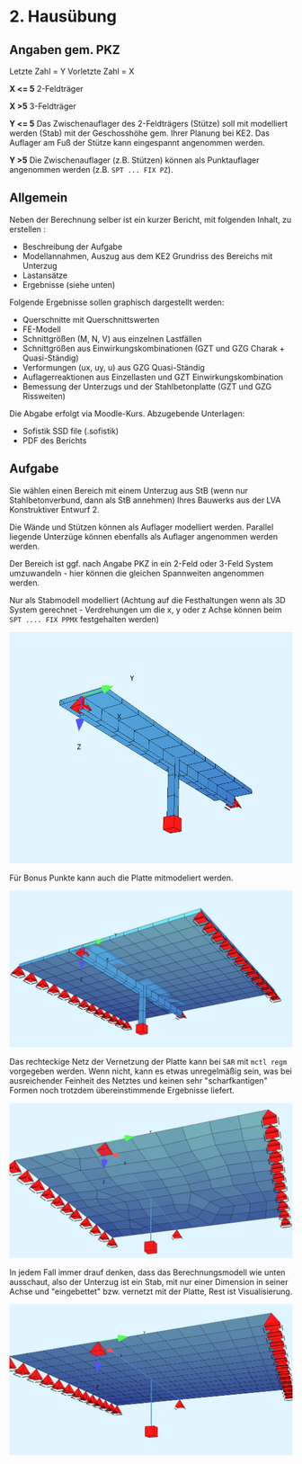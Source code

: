 # 2. Hausübung
## Angaben gem. PKZ

Letzte Zahl = Y
Vorletzte Zahl = X

**X <= 5**
2-Feldträger

**X >5**
3-Feldträger

**Y <= 5**
Das Zwischenauflager des 2-Feldträgers (Stütze) soll mit modelliert werden (Stab) mit der Geschosshöhe gem. Ihrer Planung bei KE2. Das Auflager am Fuß der Stütze kann eingespannt angenommen werden.

**Y >5**
Die Zwischenauflager (z.B. Stützen) können als Punktauflager angenommen werden (z.B. `SPT ... FIX PZ`).

## Allgemein

Neben der Berechnung selber ist ein kurzer Bericht, mit folgenden Inhalt, zu erstellen :
- Beschreibung der Aufgabe
- Modellannahmen, Auszug aus dem KE2 Grundriss des Bereichs mit Unterzug
- Lastansätze
- Ergebnisse (siehe unten)

Folgende Ergebnisse sollen graphisch dargestellt werden:
- Querschnitte mit Querschnittswerten
- FE-Modell
- Schnittgrößen (M, N, V) aus einzelnen Lastfällen
- Schnittgrößen aus Einwirkungskombinationen (GZT und GZG Charak + Quasi-Ständig)
- Verformungen (ux, uy, u) aus GZG Quasi-Ständig
- Auflagerreaktionen aus Einzellasten und GZT Einwirkungskombination
- Bemessung der Unterzugs und der Stahlbetonplatte (GZT und GZG Rissweiten)

Die Abgabe erfolgt via Moodle-Kurs.
Abzugebende Unterlagen:
- Sofistik SSD file (.sofistik)
- PDF des Berichts

## Aufgabe

Sie wählen einen Bereich mit einem Unterzug aus StB (wenn nur Stahlbetonverbund, dann als StB annehmen) Ihres Bauwerks aus der LVA Konstruktiver Entwurf 2.

Die Wände und Stützen können als Auflager modelliert werden. Parallel liegende Unterzüge können ebenfalls als Auflager angenommen werden werden.

Der Bereich ist ggf. nach Angabe PKZ in ein 2-Feld oder 3-Feld System umzuwandeln - hier können die gleichen Spannweiten angenommen werden.

Nur als Stabmodell modelliert (Achtung auf die Festhaltungen wenn als 3D System gerechnet - Verdrehungen um die x, y oder z Achse können beim `SPT .... FIX PPMX` festgehalten werden)

![022_Bild_2.png|400](/docs/assets/images/022_Bild_2.png)

Für Bonus Punkte kann auch die Platte mitmodeliert werden.

![022_Bild_1.png|400](/docs/assets/images/022_Bild_1.png)

Das rechteckige Netz der Vernetzung der Platte kann bei `SAR` mit `mctl regm` vorgegeben werden. Wenn nicht, kann es etwas unregelmäßig sein, was bei ausreichender Feinheit des Netztes und keinen sehr "scharfkantigen" Formen noch trotzdem übereinstimmende Ergebnisse liefert.

![022_Bild_4.png|400](/docs/assets/images/022_Bild_4.png)

In jedem Fall immer drauf denken, dass das Berechnungsmodell wie unten ausschaut, also der Unterzug ist ein Stab, mit nur einer Dimension in seiner Achse und "eingebettet" bzw. vernetzt mit der Platte, Rest ist Visualisierung. 

![022_Bild_3.png|400](/docs/assets/images/022_Bild_3.png)

